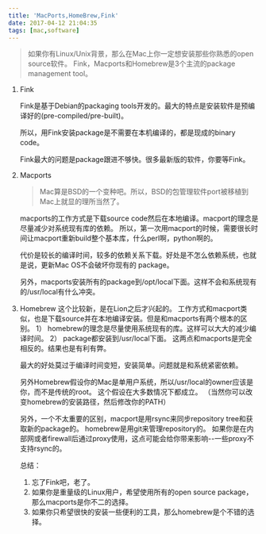 ```yaml
---
title: 'MacPorts,HomeBrew,Fink'
date: 2017-04-12 21:04:35
tags: [mac,software]
---
```

> 如果你有Linux/Unix背景，那么在Mac上你一定想安装那些你熟悉的open source软件。
> Fink，Macports和Homebrew是3个主流的package management tool。

<!-- more -->

1. Fink

   Fink是基于Debian的packaging tools开发的。最大的特点是安装软件是预编译好的(pre-compiled/pre-built)。

   所以，用Fink安装package是不需要在本机编译的，都是现成的binary code。

   Fink最大的问题是package跟进不够快。很多最新版的软件，你要等Fink。

2. Macports

   > Mac算是BSD的一个变种吧。所以，BSD的包管理软件port被移植到Mac上就显的理所当然了。

   macports的工作方式是下载source code然后在本地编译。macport的理念是尽量减少对系统现有库的依赖。
   所以，第一次用macport的时候，需要很长时间让macport重新build整个基本库，什么perl啊，python啊的。

   代价是较长的编译时间，较多的依赖关系下载。好处是不怎么依赖系统，也就是说，更新Mac OS不会破坏你现有的
   package。

   另外，macports安装所有的package到/opt/local下面。这样不会和系统现有的/usr/local有什么冲突。

3. Homebrew
   这个比较新，是在Lion之后才兴起的。
   工作方式和macport类似，也是下载source并在本地编译安装。但是和macports有两个根本的区别。
   1） homebrew的理念是尽量使用系统现有的库。这样可以大大的减少编译时间。
   2） package都安装到/usr/local下面。
   这两点和macports是完全相反的。结果也是有利有弊。

   最大的好处莫过于编译时间变短，安装简单。问题就是和系统紧密依赖。

   另外Homebrew假设你的Mac是单用户系统，所以/usr/local的owner应该是你，而不是传统的root。
   这个假设在大多数情况下都成立。
   （当然你可以改变homebrew的安装路径，然后修改你的PATH）

   另外，一个不太重要的区别，macport是用rsync来同步repository tree和获取新的package的。
   homebrew是用git来管理repository的。
   如果你是在内部网或者firewall后通过proxy使用，这点可能会给你带来影响--一些proxy不支持rsync的。

   总结：

   1. 忘了Fink吧，老了。
   2. 如果你是重量级的Linux用户，希望使用所有的open source package，那么macports是你不二的选择。
   3. 如果你只希望很快的安装一些便利的工具，那么homebrew是个不错的选择。

